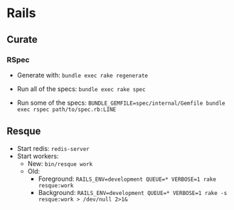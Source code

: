# Rails

## Curate

### RSpec

* Generate with: `bundle exec rake regenerate`

* Run all of the specs: `bundle exec rake spec`
* Run some of the specs: `BUNDLE_GEMFILE=spec/internal/Gemfile bundle exec rspec path/to/spec.rb:LINE`

## Resque

* Start redis: `redis-server`
* Start workers:
    * New: `bin/resque work`
    * Old: 
        * Foreground: `RAILS_ENV=development QUEUE=* VERBOSE=1 rake resque:work`
        * Background: `RAILS_ENV=development QUEUE=* VERBOSE=1 rake -s resque:work > /dev/null 2>1&`
